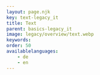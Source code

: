 ```yaml
---
layout: page.njk
key: text-legacy_it
title: Text
parent: basics-legacy_it
image: legacy/overview/text.webp
keywords: 
order: 50
availablelanguages: 
    - de
    - en
---
```

